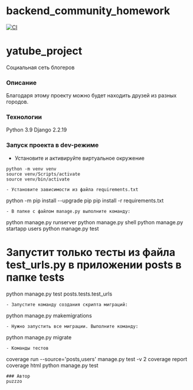 # backend_community_homework

[![CI](https://github.com/yandex-praktikum/hw02_community/actions/workflows/python-app.yml/badge.svg?branch=master)](https://github.com/yandex-praktikum/hw02_community/actions/workflows/python-app.yml)

# yatube_project
Социальная сеть блогеров
### Описание
Благодаря этому проекту можно будет находить друзей из разных городов.
### Технологии
Python 3.9
Django 2.2.19
### Запуск проекта в dev-режиме
- Установите и активируйте виртуальное окружение
```
python -m venv venv
source venv/Scripts/activate
source venv/bin/activate

- Установите зависимости из файла requirements.txt
```
python -m pip install --upgrade pip
pip install -r requirements.txt
``` 
- В папке с файлом manage.py выполните команду:
```
python manage.py runserver
python manage.py shell
python manage.py startapp users
python manage.py test
# Запустит только тесты из файла test_urls.py в приложении posts в папке tests
python manage.py test posts.tests.test_urls
```
- Запустите команду создания скрипта миграций:
```
python manage.py makemigrations
```
- Нужно запустить все миграции. Выполните команду:
```
python manage.py migrate
```
- Команды тестов
```
coverage run --source='posts,users' manage.py test -v 2
coverage report
coverage html
python manage.py test
```
### Автор
puzzzo